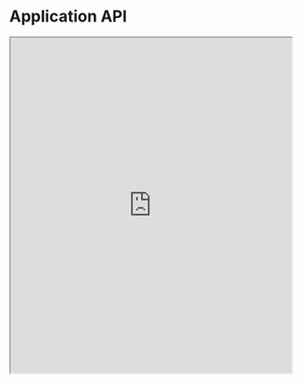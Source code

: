 <a name="application-api"></a>

# Application API

<iframe src="http://demo.virtual.wf/web/docs/jsdoc_cmp/index.html" style="height:600px;width:100%;" scrolling="auto" ALLOWTRANSPARENCY="false">Application API Reference</iframe>
